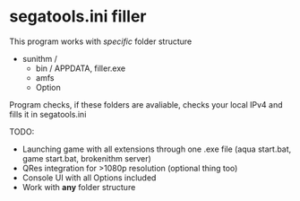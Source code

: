 # segatools.ini filler

This program works with *specific* folder structure

- sunithm / 
	- bin /		APPDATA, filler.exe
	- amfs
	- Option

Program checks, if these folders are avaliable, checks your local IPv4 and fills it in segatools.ini

TODO: 
- Launching game with all extensions through one .exe file (aqua start.bat, game start.bat, brokenithm server)
- QRes integration for >1080p resolution (optional thing too)
- Console UI with all Options included
- Work with **any** folder structure
